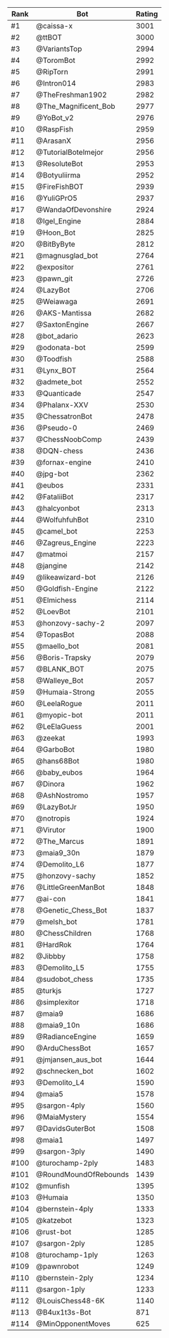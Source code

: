 Rank|Bot|Rating
---|---|---
#1|@caissa-x|3001
#2|@ttBOT|3000
#3|@VariantsTop|2994
#4|@ToromBot|2992
#5|@RipTorn|2991
#6|@Intron014|2983
#7|@TheFreshman1902|2982
#8|@The_Magnificent_Bob|2977
#9|@YoBot_v2|2976
#10|@RaspFish|2959
#11|@ArasanX|2956
#12|@TutorialBotelmejor|2956
#13|@ResoluteBot|2953
#14|@Botyuliirma|2952
#15|@FireFishBOT|2939
#16|@YuliGPrO5|2937
#17|@WandaOfDevonshire|2924
#18|@Igel_Engine|2884
#19|@Hoon_Bot|2825
#20|@BitByByte|2812
#21|@magnusglad_bot|2764
#22|@expositor|2761
#23|@pawn_git|2726
#24|@LazyBot|2706
#25|@Weiawaga|2691
#26|@AKS-Mantissa|2682
#27|@SaxtonEngine|2667
#28|@bot_adario|2623
#29|@odonata-bot|2599
#30|@Toodfish|2588
#31|@Lynx_BOT|2564
#32|@admete_bot|2552
#33|@Quanticade|2547
#34|@Phalanx-XXV|2530
#35|@ChessatronBot|2478
#36|@Pseudo-0|2469
#37|@ChessNoobComp|2439
#38|@DQN-chess|2436
#39|@fornax-engine|2410
#40|@jpg-bot|2362
#41|@eubos|2331
#42|@FataliiBot|2317
#43|@halcyonbot|2313
#44|@WolfuhfuhBot|2310
#45|@camel_bot|2253
#46|@Zagreus_Engine|2223
#47|@matmoi|2157
#48|@jangine|2142
#49|@likeawizard-bot|2126
#50|@Goldfish-Engine|2122
#51|@Elmichess|2114
#52|@LoevBot|2101
#53|@honzovy-sachy-2|2097
#54|@TopasBot|2088
#55|@maello_bot|2081
#56|@Boris-Trapsky|2079
#57|@BLANK_BOT|2075
#58|@Walleye_Bot|2057
#59|@Humaia-Strong|2055
#60|@LeelaRogue|2011
#61|@myopic-bot|2011
#62|@LeElaGuess|2001
#63|@zeekat|1993
#64|@GarboBot|1980
#65|@hans68Bot|1980
#66|@baby_eubos|1964
#67|@Dinora|1962
#68|@AshNostromo|1957
#69|@LazyBotJr|1950
#70|@notropis|1924
#71|@Virutor|1900
#72|@The_Marcus|1891
#73|@maia9_30n|1879
#74|@Demolito_L6|1877
#75|@honzovy-sachy|1852
#76|@LittleGreenManBot|1848
#77|@ai-con|1841
#78|@Genetic_Chess_Bot|1837
#79|@melsh_bot|1781
#80|@ChessChildren|1768
#81|@HardRok|1764
#82|@Jibbby|1758
#83|@Demolito_L5|1755
#84|@sudobot_chess|1735
#85|@turkjs|1727
#86|@simplexitor|1718
#87|@maia9|1686
#88|@maia9_10n|1686
#89|@RadianceEngine|1659
#90|@ArduChessBot|1657
#91|@jmjansen_aus_bot|1644
#92|@schnecken_bot|1602
#93|@Demolito_L4|1590
#94|@maia5|1578
#95|@sargon-4ply|1560
#96|@MaiaMystery|1554
#97|@DavidsGuterBot|1508
#98|@maia1|1497
#99|@sargon-3ply|1490
#100|@turochamp-2ply|1483
#101|@RoundMoundOfRebounds|1439
#102|@munfish|1395
#103|@Humaia|1350
#104|@bernstein-4ply|1333
#105|@katzebot|1323
#106|@rust-bot|1285
#107|@sargon-2ply|1285
#108|@turochamp-1ply|1263
#109|@pawnrobot|1249
#110|@bernstein-2ply|1234
#111|@sargon-1ply|1233
#112|@LouisChess48-6K|1140
#113|@B4ux1t3s-Bot|871
#114|@MinOpponentMoves|625
